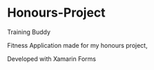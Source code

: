 # Honours-Project

Training Buddy

Fitness Application made for my honours project,

Developed with Xamarin Forms
